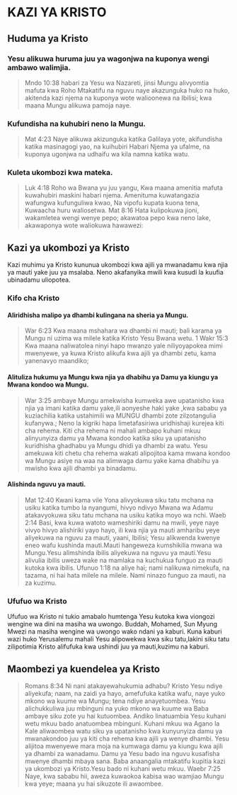 # KAZI YA KRISTO

## Huduma ya Kristo

### Yesu alikuwa huruma juu ya wagonjwa na kuponya wengi ambawo walimjia.

> Mndo 10:38 habari za Yesu wa Nazareti&#44; jinsi Mungu alivyomtia mafuta kwa Roho Mtakatifu na nguvu naye akazunguka huko na huko&#44; akitenda kazi njema na kuponya wote walioonewa na Ibilisi; kwa maana Mungu alikuwa pamoja naye.

### Kufundisha na kuhubiri neno la Mungu.

> Mat 4:23 Naye alikuwa akizunguka katika Galilaya yote&#44; akifundisha katika masinagogi yao&#44; na kuihubiri Habari Njema ya ufalme&#44; na kuponya ugonjwa na udhaifu wa kila namna katika watu.

### Kuleta ukombozi kwa mateka.

> Luk 4:18 Roho wa Bwana yu juu yangu&#44; Kwa maana amenitia mafuta kuwahubiri maskini habari njema. Amenituma kuwatangazia wafungwa kufunguliwa kwao&#44; Na vipofu kupata kuona tena&#44; Kuwaacha huru waliosetwa.
> Mat 8:16 Hata kulipokuwa jioni&#44; wakamletea wengi wenye pepo; akawatoa pepo kwa neno lake&#44; akawaponya wote waliokuwa hawawezi:

## Kazi ya ukombozi ya Kristo

Kazi muhimu ya Kristo kununua ukombozi kwa ajili ya mwanadamu kwa njia ya mauti yake juu ya msalaba. Neno akafanyika mwili kwa kusudi la kuufia ubinadamu uliopotea.

### Kifo cha Kristo

#### Aliridhisha malipo ya dhambi kulingana na sheria ya Mungu.

> War 6:23 Kwa maana mshahara wa dhambi ni mauti; bali karama ya Mungu ni uzima wa milele katika Kristo Yesu Bwana wetu.
> 1 Wakr 15:3 Kwa maana naliwatolea ninyi hapo mwanzo yale niliyoyapokea mimi mwenyewe&#44; ya kuwa Kristo alikufa kwa ajili ya dhambi zetu&#44; kama yanenavyo maandiko;

#### Alituliza hukumu ya Mungu kwa njia ya dhabihu ya Damu ya kiungu ya Mwana kondoo wa Mungu.

> War 3:25 ambaye Mungu amekwisha kumweka awe upatanisho kwa njia ya imani katika damu yake&#44;ili aonyeshe haki yake &#44;kwa sababu ya kuziachilia katika ustahimili wa MUNGU dhambi zote zilzotangulia kufanywa.;
> Neno la kigriki hapa limetafasiriwa uridhishaji kurejea kiti cha rehema. Kiti cha rehema ni mahali ambapo kuhani mkuu alinyunyiza damu ya Mwana kondoo katika siku ya upatanisho kuridhisha ghadhabu ya Mungu dhidi ya dhambi za watu. Yesu amekuwa kiti chetu cha rehema wakati alipojitoa kama mwana kondoo wa Mungu asiye na waa na alimwaga damu yake kama dhabihu ya mwisho kwa ajili dhambi ya binadamu.

#### Alishinda nguvu ya mauti.

> Mat 12:40 Kwani kama vile Yona alivyokuwa siku tatu mchana na usiku katika tumbo la nyangumi&#44; hivyo ndivyo Mwana wa Adamu atakavyokuwa siku tatu mchana na usiku katika moyo wa nchi.
> Waeb 2:14 Basi&#44; kwa kuwa watoto wameshiriki damu na mwili&#44; yeye naye vivyo hivyo alishiriki yayo hayo&#44; ili kwa njia ya mauti amharibu yeye aliyekuwa na nguvu za mauti&#44; yaani&#44; Ibilisi;
> Yesu alikwenda kwenye eneo wafu kushinda mauti.Mauti hangeweza kumshikilia mwana wa Mungu.Yesu alimshinda ibilis aliyekuwa na nguvu ya mauti.Yesu alivulia ibilis uweza wake na mamlaka na kuchukua funguo za mauti kutoka kwa ibilis.
> Ufunuo 1:18 na aliye hai; nami nalikuwa nimekufa&#44; na tazama&#44; ni hai hata milele na milele. Nami ninazo funguo za mauti&#44; na za kuzimu.

### Ufufuo wa Kristo

Ufufuo wa Kristo ni tukio amabalo humtenga Yesu kutoka kwa viongozi wengine wa dini na masiha wa uwongo. Buddah&#44; Mohamed&#44; Sun Myung Mwezi na masiha wengine wa uwongo wako ndani ya kaburi. Kuna kaburi wazi huko Yerusalemu mahali Yesu alipowekwa kwa siku tatu&#44;lakini siku tatu zilipotimia Kristo alifufuka kwa ushindi juu ya mauti&#44;kuzimu na kaburi.

## Maombezi ya kuendelea ya Kristo

> Romans 8:34 Ni nani atakayewahukumia adhabu? Kristo Yesu ndiye aliyekufa; naam&#44; na zaidi ya hayo&#44; amefufuka katika wafu&#44; naye yuko mkono wa kuume wa Mungu; tena ndiye anayetuombea.
> Yesu alichukkuliwa juu mbinguni na yuko mkono wa kuume wa Baba ambaye siku zote yu hai kutuombea. Andiko linatuambia Yesu kuhani wetu mkuu bado anatuombea mbinguni.
> Kuhani mkuu wa Agano la Kale aliwaombea watu siku ya upatanisho kwa kunyunyiza damu ya mwanakondoo juu ya kiti cha rehema kwa ajili ya wenye dhambi. Yesu alijitoa mwenyewe mara moja na kumwaga damu ya kiungu kwa ajili ya dhambi za wanadamu. Damu ya Yesu bado ina nguvu kusafisha mwenye dhambi mbaya sana. Baba anaangalia mtakatifu kupitia kazi ya ukombozi ya Kristo.Yesu bado ni kuhani wetu mkuu.
> Waebr 7:25 Naye&#44; kwa sababu hii&#44; aweza kuwaokoa kabisa wao wamjiao Mungu kwa yeye; maana yu hai sikuzote ili awaombee.
